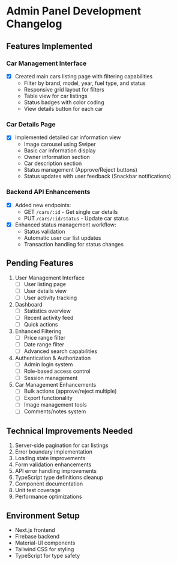# Admin Panel Development Changelog

## Features Implemented

### Car Management Interface
- [x] Created main cars listing page with filtering capabilities
  - Filter by brand, model, year, fuel type, and status
  - Responsive grid layout for filters
  - Table view for car listings
  - Status badges with color coding
  - View details button for each car

### Car Details Page
- [x] Implemented detailed car information view
  - Image carousel using Swiper
  - Basic car information display
  - Owner information section
  - Car description section
  - Status management (Approve/Reject buttons)
  - Status updates with user feedback (Snackbar notifications)

### Backend API Enhancements
- [x] Added new endpoints:
  - GET `/cars/:id` - Get single car details
  - PUT `/cars/:id/status` - Update car status
- [x] Enhanced status management workflow:
  - Status validation
  - Automatic user car list updates
  - Transaction handling for status changes

## Pending Features
1. User Management Interface
   - [ ] User listing page
   - [ ] User details view
   - [ ] User activity tracking

2. Dashboard
   - [ ] Statistics overview
   - [ ] Recent activity feed
   - [ ] Quick actions

3. Enhanced Filtering
   - [ ] Price range filter
   - [ ] Date range filter
   - [ ] Advanced search capabilities

4. Authentication & Authorization
   - [ ] Admin login system
   - [ ] Role-based access control
   - [ ] Session management

5. Car Management Enhancements
   - [ ] Bulk actions (approve/reject multiple)
   - [ ] Export functionality
   - [ ] Image management tools
   - [ ] Comments/notes system

## Technical Improvements Needed
1. Server-side pagination for car listings
2. Error boundary implementation
3. Loading state improvements
4. Form validation enhancements
5. API error handling improvements
6. TypeScript type definitions cleanup
7. Component documentation
8. Unit test coverage
9. Performance optimizations

## Environment Setup
- Next.js frontend
- Firebase backend
- Material-UI components
- Tailwind CSS for styling
- TypeScript for type safety